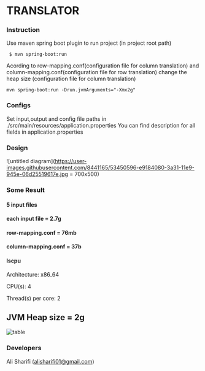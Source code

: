 # TRANSLATOR

### Instruction 

Use maven spring boot plugin to run project (in project root path)
```shell
 $ mvn spring-boot:run
```

Acording to row-mapping.conf(configuration file for column translation) 
and column-mapping.conf(configuration file for row translation) change the heap size 
(configuration file for column translation) 
```shell
mvn spring-boot:run -Drun.jvmArguments="-Xmx2g"
```
 
### Configs


Set input,output and config file paths in  ./src/main/resources/application.properties
You can find description for all fields in application.properties

### Design

![untitled diagram](https://user-images.githubusercontent.com/8441165/53450596-e9184080-3a31-11e9-945e-06d25519617e.jpg = 700x500)

### Some Result
#### 5 input files
#### each input file = 2.7g
#### row-mapping.conf = 76mb
#### column-mapping.conf = 37b

#### lscpu
Architecture:          x86_64 

CPU(s):                4

Thread(s) per core:    2


## JVM Heap size = 2g
![table](https://user-images.githubusercontent.com/8441165/53532059-99f20e80-3b0a-11e9-8de4-be3afdcb43b3.jpg)
### Developers

Ali Sharifi   (alisharifi01@gmail.com)


